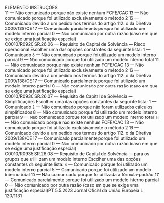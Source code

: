  
ELEMENTO  INSTRUÇÕES  
11 — Não comunicado porque não existe nenhum FCFE/CAC 
13 — Não comunicado porque foi utilizado exclusivamente o método 2 
16 — Comunicado devido a um pedido nos termos do artigo 112.  o da Diretiva 
2009/138/CE 
17 — Comunicado parcialmente porque foi utilizado um modelo interno parcial 
0 — Não comunicado por outra razão (caso em que se exige uma justificação 
especial)  
C0010/R0920  SR.26.06 — Requisito de 
Capital de Solvência — 
Risco operacional  Escolher uma das opções constantes da seguinte lista: 
1 — Comunicado 
8 — Não comunicado porque foi utilizado um modelo interno parcial 
9 — Não comunicado porque foi utilizado um modelo interno total 
11 — Não comunicado porque não existe nenhum FCFE/CAC 
13 — Não comunicado porque foi utilizado exclusivamente o método 2 
16 — Comunicado devido a um pedido nos termos do artigo 112.  o da Diretiva 
2009/138/CE 
17 — Comunicado parcialmente porque foi utilizado um modelo interno parcial 
0 — Não comunicado por outra razão (caso em que se exige uma justificação 
especial)  
C0010/R0930  SR.26.07 — Requisito de 
Capital de Solvência — 
Simplificações  Escolher uma das opções constantes da seguinte lista: 
1 — Comunicado 
2 — Não comunicado porque não foram utilizados cálculos simplificados 
8 — Não comunicado porque foi utilizado um modelo interno parcial 
9 — Não comunicado porque foi utilizado um modelo interno total 
11 — Não comunicado porque não existe nenhum FCFE/CAC 
13 — Não comunicado porque foi utilizado exclusivamente o método 2 
16 — Comunicado devido a um pedido nos termos do artigo 112.  o da Diretiva 
2009/138/CE 
17 — Comunicado parcialmente porque foi utilizado um modelo interno parcial 
0 — Não comunicado por outra razão (caso em que se exige uma justificação 
especial)  
C0010/R0935  SR.26.08 — Requisito de 
Capital de Solvência — 
para os grupos que utili ­
zam um modelo interno  Escolher uma das opções constantes da seguinte lista: 
4 — Comunicado porque foi utilizado um modelo interno parcial 
5 — Comunicado porque foi utilizado um modelo interno total 
10 — Não comunicado porque foi utilizada a fórmula-padrão 
17 — Comunicado parcialmente porque foi utilizado um modelo interno parcial 
0 — Não comunicado por outra razão (caso em que se exige uma justificação 
especial)PT  5.5.2023 Jornal Oficial da União Europeia L 120/1131